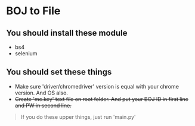# BOJ to File


## You should install these module
- bs4
- selenium

## You should set these things
- Make sure 'driver/chromedriver' version is equal with your chrome version. And OS also.
- <s>Create 'me.key' text file on root folder. And put your BOJ ID in first line and PW in second line.</s>

> If you do these upper things, just run 'main.py' 